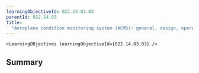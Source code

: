```yaml
---
learningObjectiveId: 022.14.03.03
parentId: 022.14.03
Title:
  "Aeroplane condition monitoring system (ACMS): general, design, operation"
---
```


```tsx eval
<LearningOBjectives learningObjectiveId={022.14.03.03} />
```

## Summary
